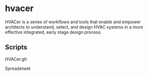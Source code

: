 # hvacer

HVACer is a series of workflows and tools that enable and empower architects to understand, select, and design HVAC systems in a more effective integrated, early stage design process. 

## Scripts
HVACer.gh

Spreadsheet
